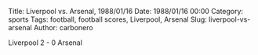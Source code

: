 Title: Liverpool vs. Arsenal, 1988/01/16
Date: 1988/01/16 00:00
Category: sports
Tags: football, football scores, Liverpool, Arsenal
Slug: liverpool-vs-arsenal
Author: carbonero


Liverpool 2 - 0 Arsenal
